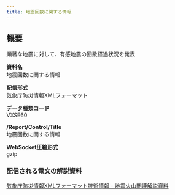 ```yaml
---
title: 地震回数に関する情報
---
```


## 概要
顕著な地震に対して、有感地震の回数経過状況を発表

**資料名** <br/>
 地震回数に関する情報
 
**配信形式** <br/>
 気象庁防災情報XMLフォーマット

**データ種類コード** <br/>
 VXSE60
 
**/Report/Control/Title** <br/>
 地震回数に関する情報

**WebSocket圧縮形式** <br/>
 gzip

### 配信される電文の解説資料
 [気象庁防災情報XMLフォーマット技術情報 - 地震火山関連解説資料](https://dmdata.jp/doc/jma/manual/0101-0183.pdf#page=130)
